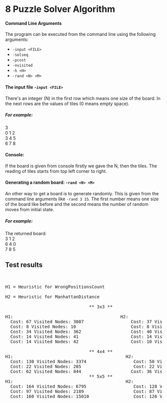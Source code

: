 # 8 Puzzle Solver Algorithm

#### Command Line Arguments
The program can be executed from the command line using the following arguments:
  - `-input <FILE>`
  - `-solseq`
  - `-pcost`
  - `-nvisited`
  - `-h <H>`
  - `-rand <N> <M>`
  
#### The input file  `-input <FILE>`
There's an integer (N) in the first row which means one size of the board. In the next rows are the values of tiles (0 means empty space).<br>
##### For example:
3<br>
0 1 2<br>
3 4 5<br>
6 7 8<br>

#### Console:
If the board is given from console firstly we gave the N, then the tiles. The reading of tiles starts from top left corner to right.<br>

#### Generating a random board: `-rand <N> <M>`
An other way to get a board is to generate randomly. This is given from the command line arguments like `-rand 3 15`. The first number means one size of the board like before and the second means the number of random moves from initial state.
##### For example:
The returned board:<br>
3 1 2<br>
6 4 0<br>
7 8 5<br>

## Test results
<pre>


H1 = Heuristic for WrongPositionsCount<br>
H2 = Heuristic for ManhattanDistance<br>
                                ** 3x3 **
                                
H1:                                         H2: 
  Cost: 67 Visited Nodes: 3007                  Cost: 37 Visited Nodes: 95
  Cost: 8 Visited Nodes: 10                     Cost: 8 Visited Nodes: 9
  Cost: 34 Visited Nodes: 362                   Cost: 40 Visited Nodes: 505
  Cost: 14 Visited Nodes: 41                    Cost: 14 Visited Nodes: 20
  Cost: 14 Visited Nodes: 42                    Cost: 10 Visited Nodes: 11
  
                                ** 4x4 **
H1:                                           H2: 
  Cost: 130 Visited Nodes: 3374                  Cost: 50 Visited Nodes: 259
  Cost: 22 Visited Nodes: 205                    Cost: 22 Visited Nodes: 54
  Cost: 62 Visited Nodes: 844                   Cost: 36 Visited Nodes: 887
                                ** 5x5 **
H1:                                           H2: 
  Cost: 164 Visited Nodes: 6795                  Cost: 128 Visited Nodes: 5261
  Cost: 97 Visited Nodes: 2189                   Cost: 87 Visited Nodes: 3186
  Cost: 160 Visited Nodes: 15010                 Cost: 126 Visited Nodes: 3013
</pre>
